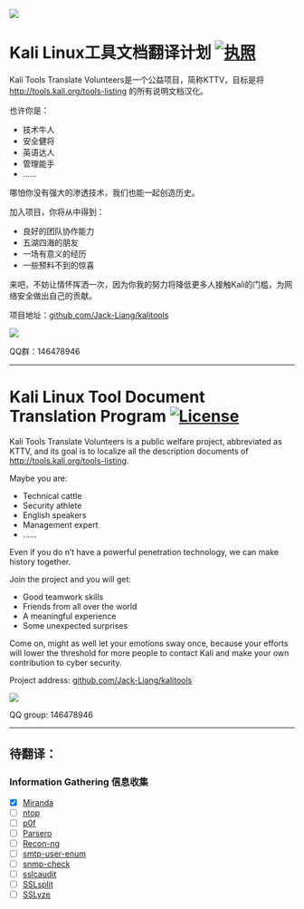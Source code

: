![](https://socialify.git.ci/Jack-Liang/kalitools/image?description=1&font=Bitter&forks=1&issues=1&logo=https%3A%2F%2Ftools.kali.org%2Fwp-content%2Fuploads%2F2015%2F12%2Ftools-logo-1.png&pattern=Circuit%20Board&stargazers=1&theme=Light)

# Kali Linux工具文档翻译计划 [![执照](https://img.shields.io/github/license/mashape/apistatus.svg)](http://shields.io/)

Kali Tools Translate Volunteers是一个公益项目，简称KTTV，目标是将 http://tools.kali.org/tools-listing 的所有说明文档汉化。

也许你是：

- 技术牛人
- 安全健将
- 英语达人
- 管理能手
- ……

哪怕你没有强大的渗透技术，我们也能一起创造历史。

加入项目，你将从中得到：

- 良好的团队协作能力
- 五湖四海的朋友
- 一场有意义的经历
- 一些预料不到的惊喜

来吧，不妨让情怀挥洒一次，因为你我的努力将降低更多人接触Kali的门槛，为网络安全做出自己的贡献。

项目地址：[github.com/Jack-Liang/kalitools](https://github.com/Jack-Liang/kalitools)

![](https://qun.qq.com/qrcode/index?data=https%3A%2F%2Fqm.qq.com%2Fcgi-bin%2Fqm%2Fqr%3Fk%3Du4Nc8IC-YGkYOPOK7uVWuXIbrB0syaog%26jump_from%3Dwebapi%26qr%3D1)

QQ群：146478946

---

# Kali Linux Tool Document Translation Program [![License](https://img.shields.io/github/license/mashape/apistatus.svg)](http://shields.io/)

Kali Tools Translate Volunteers is a public welfare project, abbreviated as KTTV, and its goal is to localize all the description documents of http://tools.kali.org/tools-listing.

Maybe you are:

- Technical cattle
- Security athlete
- English speakers
- Management expert
- ......

Even if you do n’t have a powerful penetration technology, we can make history together.

Join the project and you will get:

- Good teamwork skills
- Friends from all over the world
- A meaningful experience
- Some unexpected surprises

Come on, might as well let your emotions sway once, because your efforts will lower the threshold for more people to contact Kali and make your own contribution to cyber security.

Project address: [github.com/Jack-Liang/kalitools](https://github.com/Jack-Liang/kalitools)

![](https://qun.qq.com/qrcode/index?data=https%3A%2F%2Fqm.qq.com%2Fcgi-bin%2Fqm%2Fqr%3Fk%3Du4Nc8IC-YGkYOPOK7uVWuXIbrB0syaog%26jump_from%3Dwebapi%26qr%3D1)

QQ group: 146478946

---

## 待翻译：

### Information Gathering 信息收集

- [X] [Miranda](https://tools.kali.org/information-gathering/miranda)
- [ ] [ntop](https://tools.kali.org/information-gathering/ntop)
- [ ] [p0f](https://tools.kali.org/information-gathering/p0f)
- [ ] [Parsero](https://tools.kali.org/information-gathering/parsero)
- [ ] [Recon-ng](https://tools.kali.org/information-gathering/recon-ng)
- [ ] [smtp-user-enum](https://tools.kali.org/information-gathering/smtp-user-enum)
- [ ] [snmp-check](https://tools.kali.org/information-gathering/snmp-check)
- [ ] [sslcaudit](https://tools.kali.org/information-gathering/sslcaudit)
- [ ] [SSLsplit](https://tools.kali.org/information-gathering/sslsplit)
- [ ] [SSLyze](https://tools.kali.org/information-gathering/sslyze)
